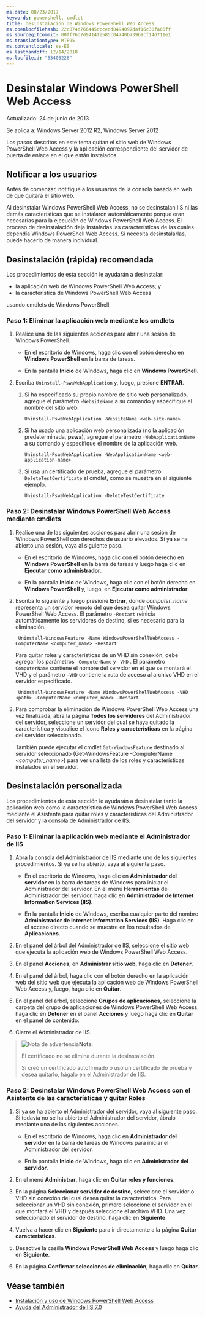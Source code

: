 ```yaml
---
ms.date: 08/23/2017
keywords: powershell, cmdlet
title: desinstalación de Windows PowerShell Web Access
ms.openlocfilehash: 22c874d766445dccedd8494097daf16c30fa66ff
ms.sourcegitcommit: 00ff76d7d9414fe585c04740b739b9cf14d711e1
ms.translationtype: MTE95
ms.contentlocale: es-ES
ms.lasthandoff: 12/14/2018
ms.locfileid: "53403226"
---
```

# <a name="uninstall-windows-powershell-web-access"></a>Desinstalar Windows PowerShell Web Access

Actualizado: 24 de junio de 2013

Se aplica a: Windows Server 2012 R2, Windows Server 2012

Los pasos descritos en este tema quitan el sitio web de Windows PowerShell Web Access y la aplicación correspondiente del servidor de puerta de enlace en el que están instalados.

## <a name="notify-users"></a>Notificar a los usuarios

Antes de comenzar, notifique a los usuarios de la consola basada en web de que quitará el sitio web.

Al desinstalar Windows PowerShell Web Access, no se desinstalan IIS ni las demás características que se instalaron automáticamente porque eran necesarias para la ejecución de Windows PowerShell Web Access.
El proceso de desinstalación deja instaladas las características de las cuales dependía Windows PowerShell Web Access. Si necesita desinstalarlas, puede hacerlo de manera individual.

## <a name="recommended-quick-uninstallation"></a>Desinstalación (rápida) recomendada

Los procedimientos de esta sección le ayudarán a desinstalar:

- la aplicación web de Windows PowerShell Web Access; y
- la característica de Windows PowerShell Web Access

usando cmdlets de Windows PowerShell.

### <a name="step-1-delete-the-web-application-using-cmdlets"></a>Paso 1: Eliminar la aplicación web mediante los cmdlets

1. Realice una de las siguientes acciones para abrir una sesión de Windows PowerShell.

    -   En el escritorio de Windows, haga clic con el botón derecho en **Windows PowerShell** en la barra de tareas.

    -   En la pantalla **Inicio** de Windows, haga clic en **Windows PowerShell**.

2. Escriba `Uninstall-PswaWebApplication` y, luego, presione **ENTRAR**.
   1. Si ha especificado su propio nombre de sitio web personalizado, agregue el parámetro `-WebsiteName` a su comando y especifique el nombre del sitio web.

        `Uninstall-PswaWebApplication -WebsiteName <web-site-name>`
   1. Si ha usado una aplicación web personalizada (no la aplicación predeterminada, **pswa**), agregue el parámetro `-WebApplicationName` a su comando y especifique el nombre de la aplicación web.

        `Uninstall-PswaWebApplication -WebApplicationName <web-application-name>`
   1. Si usa un certificado de prueba, agregue el parámetro `DeleteTestCertificate` al cmdlet, como se muestra en el siguiente ejemplo.

        `Uninstall-PswaWebApplication -DeleteTestCertificate`

### <a name="step-2-uninstall-windows-powershell-web-access-using-cmdlets"></a>Paso 2: Desinstalar Windows PowerShell Web Access mediante cmdlets

1. Realice una de las siguientes acciones para abrir una sesión de Windows PowerShell con derechos de usuario elevados. Si ya se ha abierto una sesión, vaya al siguiente paso.

    -   En el escritorio de Windows, haga clic con el botón derecho en **Windows PowerShell** en la barra de tareas y luego haga clic en **Ejecutar como administrador**.

    -   En la pantalla **Inicio** de Windows, haga clic con el botón derecho en **Windows PowerShell** y, luego, en **Ejecutar como administrador**.

1. Escriba lo siguiente y luego presione **Entrar**, donde *computer_name* representa un servidor remoto del que desea quitar Windows PowerShell Web Access. El parámetro `-Restart` reinicia automáticamente los servidores de destino, si es necesario para la eliminación.

        Uninstall-WindowsFeature -Name WindowsPowerShellWebAccess -ComputerName <computer_name> -Restart

    Para quitar roles y características de un VHD sin conexión, debe agregar los parámetros `-ComputerName` y `-VHD` . El parámetro `-ComputerName` contiene el nombre del servidor en el que se montará el VHD y el parámetro `-VHD` contiene la ruta de acceso al archivo VHD en el servidor especificado.

        Uninstall-WindowsFeature -Name WindowsPowerShellWebAccess -VHD <path> -ComputerName <computer_name> -Restart

1. Para comprobar la eliminación de Windows PowerShell Web Access una vez finalizada, abra la página **Todos los servidores** del Administrador del servidor, seleccione un servidor del cual se haya quitado la característica y visualice el icono **Roles y características** en la página del servidor seleccionado.

    También puede ejecutar el cmdlet `Get-WindowsFeature` destinado al servidor seleccionado (Get-WindowsFeature -ComputerName &lt;*computer_name*&gt;) para ver una lista de los roles y características instalados en el servidor.

## <a name="custom-uninstallation"></a>Desinstalación personalizada

Los procedimientos de esta sección le ayudarán a desinstalar tanto la aplicación web como la característica de Windows PowerShell Web Access mediante el Asistente para quitar roles y características del Administrador del servidor y la consola de Administrador de IIS.

### <a name="step-1-delete-the-web-application-using-iis-manager"></a>Paso 1: Eliminar la aplicación web mediante el Administrador de IIS


1. Abra la consola del Administrador de IIS mediante uno de los siguientes procedimientos. Si ya se ha abierto, vaya al siguiente paso.

    -   En el escritorio de Windows, haga clic en **Administrador del servidor** en la barra de tareas de Windows para iniciar el Administrador del servidor. En el menú **Herramientas** del Administrador del servidor, haga clic en **Administrador de Internet Information Services (IIS)**.

    -   En la pantalla **Inicio** de Windows, escriba cualquier parte del nombre **Administrador de Internet Information Services (IIS)**. Haga clic en el acceso directo cuando se muestre en los resultados de **Aplicaciones**.

1. En el panel del árbol del Administrador de IIS, seleccione el sitio web que ejecuta la aplicación web de Windows PowerShell Web Access.

1. En el panel **Acciones**, en **Administrar sitio web**, haga clic en **Detener**.

1. En el panel del árbol, haga clic con el botón derecho en la aplicación web del sitio web que ejecuta la aplicación web de Windows PowerShell Web Access y, luego, haga clic en **Quitar**.

1. En el panel del árbol, seleccione **Grupos de aplicaciones**, seleccione la carpeta del grupo de aplicaciones de Windows PowerShell Web Access, haga clic en **Detener** en el panel **Acciones** y luego haga clic en **Quitar** en el panel de contenido.

1. Cierre el Administrador de IIS.

> ![Nota de advertencia](images/SecurityNote.jpeg)**Nota**:
>
> El certificado no se elimina durante la desinstalación.
>
> Si creó un certificado autofirmado o usó un certificado de prueba y desea quitarlo, hágalo en el Administrador de IIS.

### <a name="step-2-uninstall-windows-powershell-web-access-using-the-remove-roles-and-features-wizard"></a>Paso 2: Desinstalar Windows PowerShell Web Access con el Asistente de las características y quitar Roles

1. Si ya se ha abierto el Administrador del servidor, vaya al siguiente paso. Si todavía no se ha abierto el Administrador del servidor, ábralo mediante una de las siguientes acciones.

    -   En el escritorio de Windows, haga clic en **Administrador del servidor** en la barra de tareas de Windows para iniciar el Administrador del servidor.

    -   En la pantalla **Inicio** de Windows, haga clic en **Administrador del servidor**.

1. En el menú **Administrar**, haga clic en **Quitar roles y funciones**.

1. En la página **Seleccionar servidor de destino**, seleccione el servidor o VHD sin conexión del cual desea quitar la característica. Para seleccionar un VHD sin conexión, primero seleccione el servidor en el que montará el VHD y después seleccione el archivo VHD. Una vez seleccionado el servidor de destino, haga clic en **Siguiente**.

1. Vuelva a hacer clic en **Siguiente** para ir directamente a la página **Quitar características**.

1. Desactive la casilla **Windows PowerShell Web Access** y luego haga clic en **Siguiente**.

1. En la página **Confirmar selecciones de eliminación**, haga clic en **Quitar**.

## <a name="see-also"></a>Véase también

- [Instalación y uso de Windows PowerShell Web Access](install-and-use-windows-powershell-web-access.md)
- [Ayuda del Administrador de IIS 7.0](https://technet.microsoft.com/library/cc732664.aspx)